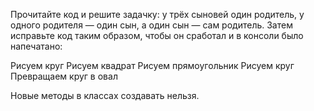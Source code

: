 Прочитайте код и решите задачку: у трёх сыновей один родитель, у одного родителя — один сын, а один сын — сам родитель. Затем исправьте код таким образом, чтобы он сработал и в консоли было напечатано:

Рисуем круг
Рисуем квадрат
Рисуем прямоугольник
Рисуем круг
Превращаем круг в овал

Новые методы в классах создавать нельзя.